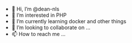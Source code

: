 - 👋 Hi, I’m @dean-nls
- 👀 I’m interested in PHP
- 🌱 I’m currently learning docker and other things
- 💞️ I’m looking to collaborate on ...
- 📫 How to reach me ...

<!---
dean-nls/dean-nls is a ✨ special ✨ repository because its `README.md` (this file) appears on your GitHub profile.
You can click the Preview link to take a look at your changes.
--->
